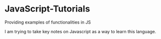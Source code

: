 # JavaScript-Tutorials
Providing examples of functionalities in JS

I am trying to take key notes on Javascript as a way to learn this language.
